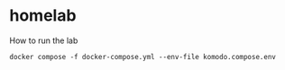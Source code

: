 # homelab

How to run the lab 
```
docker compose -f docker-compose.yml --env-file komodo.compose.env
```